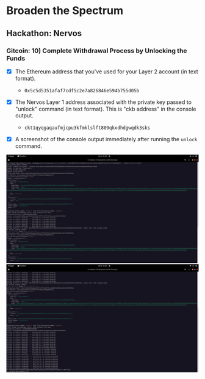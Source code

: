 # Broaden the Spectrum
## Hackathon: Nervos
### Gitcoin: 10) Complete Withdrawal Process by Unlocking the Funds

- [x] The Ethereum address that you've used for your Layer 2 account (in text format).
  - `0x5c5d5351afaf7cdf5c2e7a826846e594b755d05b`

- [x] The Nervos Layer 1 address associated with the private key passed to "unlock" command (in text format). This is "ckb address" in the console output.
  - `ckt1qyqgaqaufmjcpu3kfmklslft809qkxdhdgwqdk3sks`

- [x] A screenshot of the console output immediately after running the `unlock` command.

![Unlock 1](unlock-1.png?raw=true "Unlock 1")
![Unlock 2](unlock-2.png?raw=true "Unlock 2")